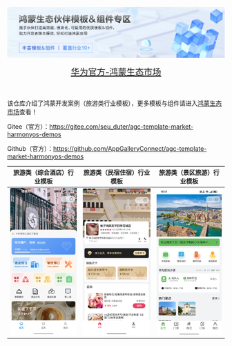 ![输入图片说明](%E5%8D%8E%E4%B8%BA%E5%AE%98%E6%96%B9-%E9%B8%BF%E8%92%99%E7%94%9F%E6%80%81%E5%B8%82%E5%9C%BA.png)

<div align="center">
  <span style="font-size: 20px;">
    <a href="https://developer.huawei.com/consumer/cn/market/prod-list?origin=template">华为官方-鸿蒙生态市场</a>
  </span>
</div>

</br>
</br>

该仓库介绍了鸿蒙开发案例（旅游类行业模板），更多模板与组件请进入[鸿蒙生态市场](https://developer.huawei.com/consumer/cn/market/prod-list/4437348dd20f48249540d1b57ef2eff6/categoryL2_202410080002)查看！

Gitee（官方）：https://gitee.com/seu_duter/agc-template-market-harmonyos-demos

Github（官方）：https://github.com/AppGalleryConnect/agc-template-market-harmonyos-demos

| 旅游类（综合酒店）行业模板 | 旅游类（民宿住宿）行业模板 | 旅游类（景区旅游）行业模板 |
|:---:|:---:|:---:|
| ![输入图片说明](FullServiceHotel/screenshots/%E9%A6%96%E9%A1%B5.png)| ![输入图片说明](HomeStay/screenshots/%E9%A6%96%E9%A1%B5.jpg) | ![输入图片说明](TouristAttraction/screenshots/devices/home.jpeg) |
